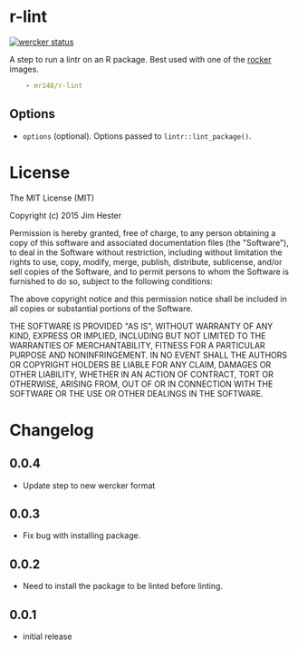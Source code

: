 # r-lint
[![wercker status](https://app.wercker.com/status/c42b1a62c9b98cd4d8f37c4179f9efee/s "wercker status")](https://app.wercker.com/project/bykey/c42b1a62c9b98cd4d8f37c4179f9efee)

A step to run a lintr on an R package.  Best used with one of the
[rocker](https://registry.hub.docker.com/repos/rocker/) images.
```yaml
    - mr148/r-lint
```

## Options
* `options` (optional). Options passed to `lintr::lint_package()`.

# License

The MIT License (MIT)

Copyright (c) 2015 Jim Hester

Permission is hereby granted, free of charge, to any person obtaining a copy of
this software and associated documentation files (the "Software"), to deal in
the Software without restriction, including without limitation the rights to
use, copy, modify, merge, publish, distribute, sublicense, and/or sell copies of
the Software, and to permit persons to whom the Software is furnished to do so,
subject to the following conditions:

The above copyright notice and this permission notice shall be included in all
copies or substantial portions of the Software.

THE SOFTWARE IS PROVIDED "AS IS", WITHOUT WARRANTY OF ANY KIND, EXPRESS OR
IMPLIED, INCLUDING BUT NOT LIMITED TO THE WARRANTIES OF MERCHANTABILITY, FITNESS
FOR A PARTICULAR PURPOSE AND NONINFRINGEMENT. IN NO EVENT SHALL THE AUTHORS OR
COPYRIGHT HOLDERS BE LIABLE FOR ANY CLAIM, DAMAGES OR OTHER LIABILITY, WHETHER
IN AN ACTION OF CONTRACT, TORT OR OTHERWISE, ARISING FROM, OUT OF OR IN
CONNECTION WITH THE SOFTWARE OR THE USE OR OTHER DEALINGS IN THE SOFTWARE.

# Changelog

## 0.0.4
- Update step to new wercker format

## 0.0.3
- Fix bug with installing package.

## 0.0.2
- Need to install the package to be linted before linting.

## 0.0.1
- initial release
